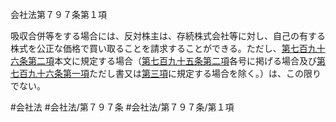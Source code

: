 会社法第７９７条第１項

吸収合併等をする場合には、反対株主は、存続株式会社等に対し、自己の有する株式を公正な価格で買い取ることを請求することができる。ただし、[第七百九十六条第二項](会社法＿＿＿＿第７９６条第２項)本文に規定する場合（[第七百九十五条第二項](会社法＿＿＿＿第７９５条第２項)各号に掲げる場合及び[第七百九十六条第一項](会社法＿＿＿＿第７９６条第１項)ただし書又は[第三項](会社法＿＿＿＿第７９７条第３項)に規定する場合を除く。）は、この限りでない。

#会社法
#会社法/第７９７条
#会社法/第７９７条/第１項
